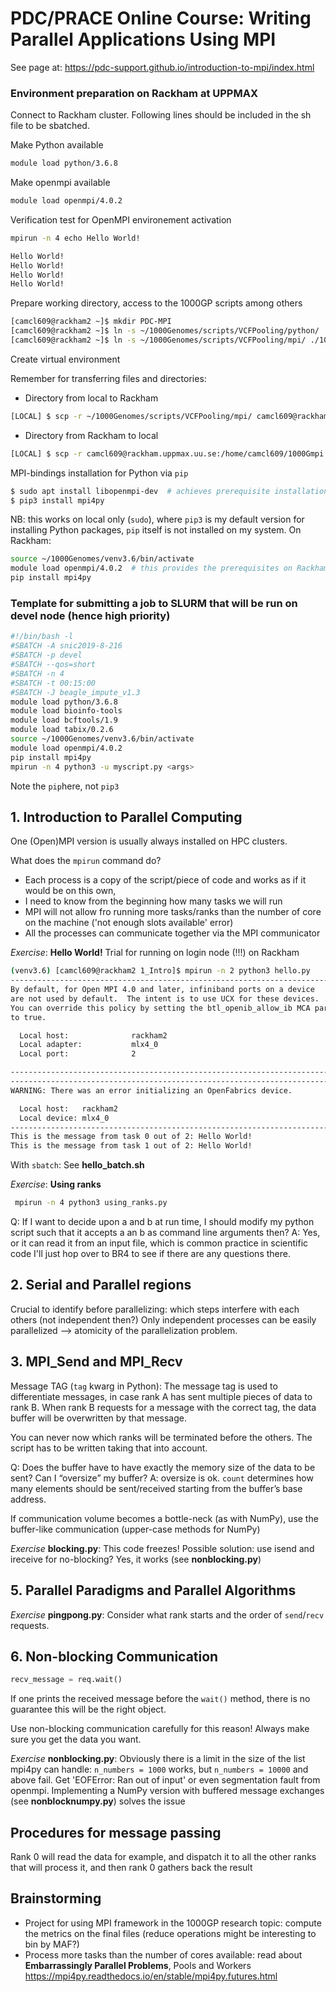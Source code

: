 # PDC/PRACE Online Course: Writing Parallel Applications Using MPI

See page at: https://pdc-support.github.io/introduction-to-mpi/index.html

### Environment preparation on Rackham at UPPMAX
Connect to Rackham cluster. Following lines should be included in the sh file to be sbatched.

Make Python available
```bash
module load python/3.6.8
```

Make openmpi available
```bash
module load openmpi/4.0.2
```
Verification test for OpenMPI environement activation
```bash
mpirun -n 4 echo Hello World!

Hello World!
Hello World!
Hello World!
Hello World!
```

Prepare working directory, access to the 1000GP scripts among others

```bash
[camcl609@rackham2 ~]$ mkdir PDC-MPI
[camcl609@rackham2 ~]$ ln -s ~/1000Genomes/scripts/VCFPooling/python/ ./1000Gpy
[camcl609@rackham2 ~]$ ln -s ~/1000Genomes/scripts/VCFPooling/mpi/ ./1000Gmpi
```

Create virtual environment

Remember for transferring files and directories:
* Directory from local to Rackham
```bash
[LOCAL] $ scp -r ~/1000Genomes/scripts/VCFPooling/mpi/ camcl609@rackham.uppmax.uu.se:/home/camcl609/1000Gmpi
```
* Directory from Rackham to local
```bash
[LOCAL] $ scp -r camcl609@rackham.uppmax.uu.se:/home/camcl609/1000Gmpi ~/1000Genomes/scripts/VCFPooling/mpi/
```

MPI-bindings installation for Python via `pip`
```bash
$ sudo apt install libopenmpi-dev  # achieves prerequisite installation
$ pip3 install mpi4py
```
NB: this works on local only (`sudo`), where `pip3` is my default version for installing Python packages, `pip` itself is not installed on my system. On Rackham:
```bash
source ~/1000Genomes/venv3.6/bin/activate
module load openmpi/4.0.2  # this provides the prerequisites on Rackham
pip install mpi4py
```


### Template for submitting a job to SLURM that will be run on devel node (hence high priority)
```bash
#!/bin/bash -l
#SBATCH -A snic2019-8-216
#SBATCH -p devel
#SBATCH --qos=short
#SBATCH -n 4
#SBATCH -t 00:15:00
#SBATCH -J beagle_impute_v1.3
module load python/3.6.8
module load bioinfo-tools
module load bcftools/1.9
module load tabix/0.2.6
source ~/1000Genomes/venv3.6/bin/activate
module load openmpi/4.0.2
pip install mpi4py
mpirun -n 4 python3 -u myscript.py <args>
```

Note the `pip`here, not `pip3`



## 1. Introduction to Parallel Computing
One (Open)MPI version is usually always installed on HPC clusters.

What does the `mpirun` command do?
* Each process is a copy of the script/piece of code and works as if it would be on this own,
* I need to know from the beginning how many tasks we will run
* MPI will not allow fro running more tasks/ranks than the number of core on the machine ('not enough slots available' error)
* All the processes can communicate together via the MPI communicator

_Exercise_: **Hello World!**
Trial for running on login node (!!!) on Rackham
```bash
(venv3.6) [camcl609@rackham2 1_Intro]$ mpirun -n 2 python3 hello.py
--------------------------------------------------------------------------
By default, for Open MPI 4.0 and later, infiniband ports on a device
are not used by default.  The intent is to use UCX for these devices.
You can override this policy by setting the btl_openib_allow_ib MCA parameter
to true.

  Local host:              rackham2
  Local adapter:           mlx4_0
  Local port:              2

--------------------------------------------------------------------------
--------------------------------------------------------------------------
WARNING: There was an error initializing an OpenFabrics device.

  Local host:   rackham2
  Local device: mlx4_0
--------------------------------------------------------------------------
This is the message from task 0 out of 2: Hello World!
This is the message from task 1 out of 2: Hello World!
```

With `sbatch`:
See __hello_batch.sh__

_Exercise_: **Using ranks**
```bash
 mpirun -n 4 python3 using_ranks.py
```
Q: If I want to decide upon a and b at run time, I should modify my python script such that it accepts a an b as command line arguments then? 
A: Yes, or it can read it from an input file, which is common practice in scientific code 
I'll just hop over to BR4 to see if there are any questions there.


## 2. Serial and Parallel regions
Crucial to identify before parallelizing: which steps interfere with each others (not independent then?) 
Only independent processes can be easily parallelized --> atomicity of the parallelization problem.

## 3. MPI_Send and MPI_Recv
Message TAG (`tag` kwarg in Python): The message tag is used to differentiate messages, in case rank A has sent multiple pieces of data to rank B. When rank B requests for a message with the correct tag, the data buffer will be overwritten by that message.

You can never now which ranks will be terminated before the others. The script has to be written taking that into account.

Q: Does the buffer have to have exactly the memory size of the data to be sent? Can I “oversize” my buffer?
A: oversize is ok. `count` determines how many elements should be sent/received starting from the buffer’s base address.

If communication volume becomes a bottle-neck (as with NumPy), use the buffer-like communication (upper-case methods for NumPy)

_Exercise_ **blocking.py**:
This code freezes!
Possible solution: use isend and ireceive for no-blocking? Yes, it works (see __nonblocking.py__)

## 5. Parallel Paradigms and Parallel Algorithms
_Exercise_ **pingpong.py**:
Consider what rank starts and the order of `send`/`recv` requests.

## 6. Non-blocking Communication
```python
recv_message = req.wait()
```
If one prints the received message before the `wait()` method, there is no guarantee this will be the right object.

Use non-blocking communication carefully for this reason! Always make sure you get the data you want.

_Exercise_ **nonblocking.py**:
Obviously there is a limit in the size of the list mpi4py can handle: `n_numbers = 1000` works, but `n_numbers = 10000` and above fail. Get 'EOFError: Ran out of input' or even segmentation fault from openmpi. 
Implementing a NumPy version with buffered message exchanges (see **nonblocknumpy.py**) solves the issue

## Procedures for message passing
Rank 0 will read the data for example, and dispatch it to all the other ranks that will process it, and then rank 0 gathers back the result


## Brainstorming
* Project for using MPI framework in the 1000GP research topic: compute the metrics on the final files (reduce operations might be interesting to bin by MAF?)
* Process more tasks than the number of cores available: read about __Embarrassingly Parallel Problems__,  Pools and Workers https://mpi4py.readthedocs.io/en/stable/mpi4py.futures.html